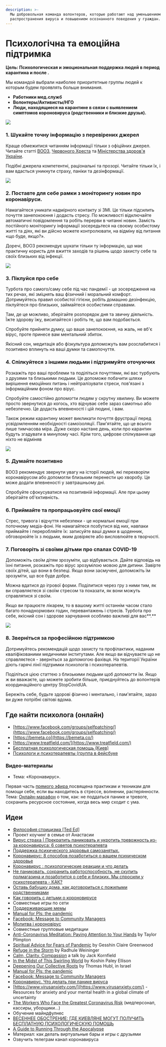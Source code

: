 ```yaml
---
description: >-
  Мы добровольная команда волонтеров, которые работают над уменьшением
  распространения вируса и повышением осознанного поведения у граждан.
---
```


# Психологічна та емоційна підтримка

**Цель: Психологическая и эмоциональная поддержка людей в период карантина и после .**

Мы командой выбрали наиболее приоритетные группы людей к которым будем проявлять больше внимания. 

* **Работники мед.служб**
* **Волонтеры/Активисты/НГО** 
* **Люди, находящиеся на карантине в связи с выявлением симптомов короновируса \(родственники и близкие друзья\).** 

 

![](../../.gitbook/assets/image%20%2811%29.png)



### 1. Шукайте точну інформацію з перевірених джерел

Краще обмежитися читанням інформації тільки з офіційних джерел. Читайте статті [ВООЗ,](https://www.who.int/ru/) [Червоного Хреста](https://www.icrc.org/ru) та [Міністерства здоров'я України](https://moz.gov.ua/).

Подібні джерела компетентні, раціональні та прозорі. Читайте тільки їх, і вам вдасться уникнути страху, паніки та дезінформації.

![](../../.gitbook/assets/image.png)

### **2. Поставте для себе рамки з моніторингу новин про коронавіруси.**

Намагайтеся уникати надмірного контакту зі ЗМІ. Це тільки підсилить почуття занепокоєння і додасть стресу. По можливості відключайте автоматичні повідомлення та робіть перерви в читанні новин. Замість постійного моніторингу інформації зосередьтеся на своєму особистому житті та діях, які ви дійсно можете контролювати, на відміну від питання «що буде, якщо?».

Доречі, ВООЗ рекомендує шукати тільки ту інформацію, що має практичну користь для вжиття заходів та рішень щодо захисту себе та своїх близьких від інфекції.

![](../../.gitbook/assets/giphy.gif)

### **3. Піклуйся про себе**

Турбота про самого/саму себе під час пандемії - це зосередження на тих речах, які зміцнять ваш фізичний і моральний комфорт. Дотримуйтесь правил особистої гігієни, робіть домашню дезінфекцію, піклуйтеся про близьких, займайтеся особистими справами.

Там, де це можливо, зберігайте розпорядок дня та звичну діяльність. Їжте здорову їжу, висипайтеся і робіть те, що вам подобається.

Спробуйте прийняти думку, що ваше занепокоєння, на жаль, не вб'є вірус, проте принесе вам ментальний збиток.

Якісний сон, медитація або фізкультура допоможуть вам розслабитися і позитивно вплинуть на ваші думки та самопочуття.

### **4. Спілкуйтеся з іншими людьми і підтримуйте оточуючих**

Розкажіть про ваші проблеми та поділіться почуттями, які вас турбують з друзями та близькими людьми. Це допоможе побачити шляхи вирішення емоційних питань і нейтралізувати стреси, пов'язані з інформаційним фоном про вірус.

Спробуйте самостійно допомогти людям у скрутну хвилину. Ви можете просто звернутися до когось, хто відчуває себе зараз самотньо або небезпечно. Це додасть впевненості і цій людині, і вам.

Також режим карантину может викликати почуття фрустрації перед усвідомленням необхідності самоізоляції. Пам'ятайте, що це всього лише тимчасова міра. Дуже скоро настане день, коли про карантин будуть згадувати в минулому часі. Крім того, цифрове спілкування ще ніхто не відміняв

![](../../.gitbook/assets/image%20%2819%29.png)

### **5. Думайте позитивно**

ВООЗ рекомендує звернути увагу на історії людей, які перехворіли коронавірусом або допомогли близьким перенести цю хворобу. Це може додати впевненості у завтрашньому дні.

Спробуйте сфокусуватися на позитивній інформації. Але при цьому зберігайте об'єктивність.

###  **6. Приймайте та пропрацьовуйте свої емоції**

Стрес, тривога і відчуття небезпеки - це нормальні емоції при поточному медіа-фоні. Не намагайтеся позбутися від них, навпаки приймайте і переробляйте їх: записуйте ваші думки в щоденник, обговорюйте їх з людьми, яким довіряєте або висловлюйте в творчості.

### **7. Поговоріть зі своїми дітьми про спалах COVID-19**

Допоможіть своїм дітям зрозуміти, що відбувається. Дайте відповідь на їхні питання, розкажіть про вірус зрозумілою мовою для дитини. Завірте своїх дітей, що вони в безпеці. Якщо вони засмучені, допоможіть їм зрозуміти, що все буде добре.

Можна вдатися до ігрової форми. Поділитися через гру з ними тим, як ви справляєтеся зі своїм стресом та показати, як вони можуть справлятися зі своїм.

Якщо ви працюєте лікарем, то в вашому житті останнім часом стало багато понаднормових годин, перевантажень і стресів. Турбота про себе, якісний сон і здорове харчування особливо важливі для вас**.** 

![](../../.gitbook/assets/image%20%2820%29.png)

### **8. Зверніться за професійною підтримкою**

Дотримуйтесь рекомендацій щодо захисту та профілактики, наданим кваліфікованими медичними інститутами. Але якщо ви відчуваєте що не справляєтеся - зверніться за допомогою фахівця. На території України діють гарячі лінії підтримки психологів і психотерапевтів.

Поділіться цією статтею з близькими людьми щоб допомогти їм. Якщо ж ви вважаєте, що можете зробити більше, приєднуйтесь до волонтерів координаційного центру StopCovidUA.

Бережіть себе, будьте здорові фізично і ментально, і пам'ятайте, зараз ви дуже потрібні світові вдома.



## Где найти психолога \(онлайн\)

* [https://www.facebook.com/groups/selfpatching/](https://www.facebook.com/groups/selfpatching/)
* [https://bemeta.co](https://bemeta.co/)
* [https://www.treatfield.com/](https://www.treatfield.com/)
* [Бесплатная психологическая помощь \(Киев\)](https://kiev.vgorode.ua/news/sobytyia/394370-chto-to-prydumaem-hde-kyevliane-mohut-poluchyt-besplatnuui-psykholohycheskuui-pomosch%20)
* [Психологи и психотерапевты \(группа в фейсбуке](https://www.facebook.com/groups/psychologyst/?ref=share)



### **Видео-материалы** 

* Тема: «Коронавирус». 

Первая часть [прямого эфира ](https://www.facebook.com/mindspotodessa/videos/601513777359157/%20) посвящена практикам и техникам для помощи себе, если вы находитесь в стрессе, волнении, растерянности. Тема: [Онлайн-марафон](https://education.oleshko.pro/antipanika%20) о том, как: не поддаться панике и тревоге, сохранить ресурсное состояние, когда весь мир сходит с ума.

## **Идеи**

* [Философия стоицизма \[Ted Ed\]](https://www.youtube.com/watch?v=Qd7L5MIQfzk)
* Проект коучинг в семье от Анастасии
* [Вирус страха \| Прекратить паниковать и укротить тревожность из-за коронавируса: 6 советов психотерапевта](https://www.liga.net/health/articles/prekratit-panikovat-i-ukrotit-trevojnost-iz-za-koronavirusa-6-sovetov-psihoterapevta)
* [Поддержка психического здоровья самозанятых.](https://www.leapers.co/resources/little-guides/coronavirus%20)
* [Коронавирус: 8 способов позаботиться о вашем психическом здоровье](https://www.mhe-sme.org/covid-19/)
* [Коронавирус : психологические реакции и что делать ](https://m.facebook.com/story.php?story_fbid=2762005317240828&id=100002941590654)
* [Не паниковать, сохранить работоспособность, не скупить полмагазина и позаботится о себе и близких. Мы спросили у психотерапевта - КАК?](https://www.liga.net/health/articles/prekratit-panikovat-i-ukrotit-trevojnost-iz-za-koronavirusa-6-sovetov-psihoterapevta)
* [Оставь бабушку дома, как договориться с пожилыми родственниками](https://m.facebook.com/story.php?story_fbid=1596099023862245&id=100003864879221)
* [Как говорить с детьми о короновирусе](https://m.facebook.com/story.php?story_fbid=2599132153744572&id=1822346871423108)
* Совместные игры по сети
* [Поддерживающие мемы](https://www.facebook.com/groups/coronavirus.memes)
* [Manual for PIs: the pandemic](https://docs.google.com/document/d/1X9QS8CCJ_oVxIaX_ChOzlrgfz_CY2xGipwgSFhyVfME/mobilebasic?usp=gmail_thread)
* [Facebook: Message to Community Managers](https://www.facebook.com/community/whats-new/communities-health-information-coronavirus/)
* [Молитва і короновірус](https://youtu.be/4r73P6IEQhU)
* Совместные групповые медитации
* [Anti-Coronavirus Meditation: Paying Attention to Your Hands](https://tricycle.org/trikedaily/coronavirus-meditations/#taylorplimpton) by Taylor Plimpton
* [Spiritual Advice for Fears of Pandemic](https://tricycle.org/trikedaily/coronavirus-meditations/#gesshinclairegreenwood) by Gesshin Claire Greenwood
* [Refuge in the Storm](https://tricycle.org/trikedaily/coronavirus-meditations/#radhuleweininger) by Radhule Weininger
* [Calm, Clarity, Compassion](https://tricycle.org/trikedaily/coronavirus-meditations/#jackkornfield) a talk by Jack Kornfield 
* [In the Midst of This Swirling World](https://tricycle.org/trikedaily/coronavirus-meditations/#koshinpaleyellison) by Koshin Paley Ellison
* [Deepening Our Collective Roots](https://tricycle.org/trikedaily/coronavirus-meditations/#thomashubl) by Thomas Hubl, in Israel
* [Manual for PIs: the pandemic](https://docs.google.com/document/d/1X9QS8CCJ_oVxIaX_ChOzlrgfz_CY2xGipwgSFhyVfME/mobilebasic?usp=gmail_thread)
* [Facebook: Message to Community Managers](https://www.facebook.com/community/whats-new/communities-health-information-coronavirus/)
* [Коронавирус. Что делать при панике вируса](https://www.youtube.com/watch?v=Zf3L3NuPeGA&feature=share)
* [https://www.virusanxiety.com/](https://www.virusanxiety.com/) - Resources for anxiety and your mental health in a global climate of uncertainty
* [The Workers Who Face the Greatest Coronavirus Risk](https://www.nytimes.com/interactive/2020/03/15/business/economy/coronavirus-worker-risk.html) \(медперсонал, кассиры, уборщики...\)
* Обучение майндфулнес
* [ВЕСЕННЕЕ ОБОСТРЕНИЕ: ГДЕ КИЕВЛЯНЕ МОГУТ ПОЛУЧИТЬ БЕСПЛАТНУЮ ПСИХОЛОГИЧЕСКУЮ ПОМОЩЬ](https://kiev.vgorode.ua/news/sobytyia/394370-chto-to-prydumaem-hde-kyevliane-mohut-poluchyt-besplatnuui-psykholohycheskuui-pomosch)
* [A Guide to Running Through the Apocalypse](https://elemental.medium.com/a-guide-to-running-through-the-apocalypse-4301731087c)
* Материал: как делать виртуальные бары и игры с друзьями
* Озвучить телеграм канал коронавируса






